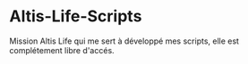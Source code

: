 # Altis-Life-Scripts
Mission Altis Life qui me sert à développé mes scripts, elle est complétement libre d'accés.


